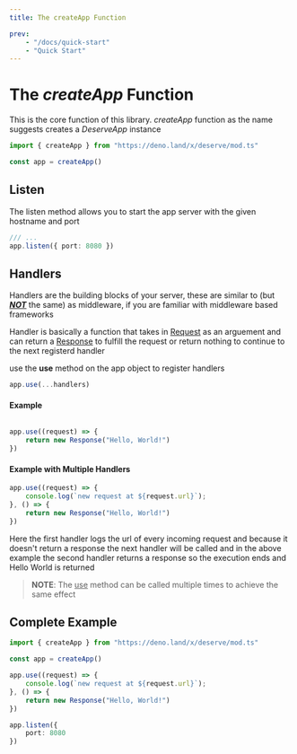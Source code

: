 ```yaml
---
title: The createApp Function

prev:
    - "/docs/quick-start"
    - "Quick Start"
---
```


# The *createApp* Function

This is the core function of this library.
*createApp* function as the name suggests creates a *DeserveApp* instance

```ts
import { createApp } from "https://deno.land/x/deserve/mod.ts"

const app = createApp()
```

## Listen

The listen method allows you to start the app server with the given hostname and port

```ts
/// ...
app.listen({ port: 8080 })
```

## Handlers

Handlers are the building blocks of your server, these are similar to 
(but <u>***NOT***</u> the same) as middleware, if you are familiar
with middleware based frameworks

Handler is basically a function that takes in [Request](https://developer.mozilla.org/en-US/docs/Web/API/Request) as an arguement
and can return a [Response](https://developer.mozilla.org/en-US/docs/Web/API/Response) to fulfill the request or return nothing
to continue to the next registerd handler

use the **use** method on the app object to register handlers

```ts
app.use(...handlers)
```

#### Example

```ts

app.use((request) => {
    return new Response("Hello, World!")
})

```

#### Example with Multiple Handlers

```ts
app.use((request) => {
    console.log(`new request at ${request.url}`);
}, () => {
    return new Response("Hello, World!")
})
```

Here the first handler logs the url of every incoming request
and because it doesn't return a response the next handler will be called
and in the above example the second handler returns a response so the execution
ends and Hello World is returned

> **NOTE**: The <u>use</u> method can be called multiple times to achieve the same effect 

## Complete Example

```ts
import { createApp } from "https://deno.land/x/deserve/mod.ts"

const app = createApp()

app.use((request) => {
    console.log(`new request at ${request.url}`);
}, () => {
    return new Response("Hello, World!")
})

app.listen({
    port: 8080
})
```
